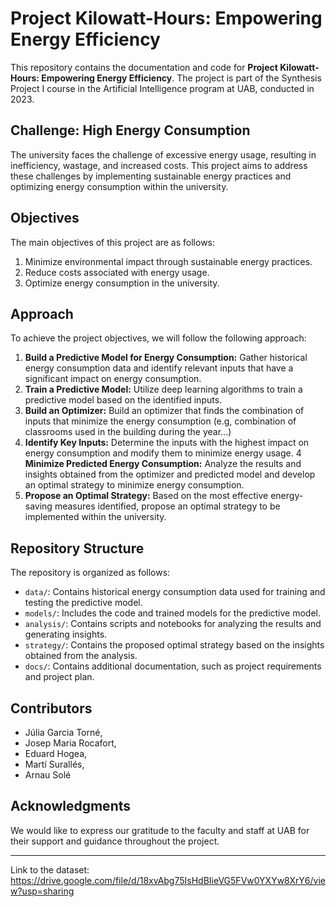 # Project Kilowatt-Hours: Empowering Energy Efficiency

This repository contains the documentation and code for **Project Kilowatt-Hours: Empowering Energy Efficiency**. The project is part of the Synthesis Project I course in the Artificial Intelligence program at UAB, conducted in 2023.

## Challenge: High Energy Consumption

The university faces the challenge of excessive energy usage, resulting in inefficiency, wastage, and increased costs. This project aims to address these challenges by implementing sustainable energy practices and optimizing energy consumption within the university.

## Objectives

The main objectives of this project are as follows:

1. Minimize environmental impact through sustainable energy practices.
2. Reduce costs associated with energy usage.
3. Optimize energy consumption in the university.

## Approach

To achieve the project objectives, we will follow the following approach:

1. **Build a Predictive Model for Energy Consumption:** Gather historical energy consumption data and identify relevant inputs that have a significant impact on energy consumption.
2. **Train a Predictive Model:** Utilize deep learning algorithms to train a predictive model based on the identified inputs.
3. **Build an Optimizer:** Build an optimizer that finds the combination of inputs that minimize the energy consumption (e.g, combination of classrooms used in the building during the year...)
4. **Identify Key Inputs:** Determine the inputs with the highest impact on energy consumption and modify them to minimize energy usage.
4  **Minimize Predicted Energy Consumption:** Analyze the results and insights obtained from the optimizer and predicted model and develop an optimal strategy to minimize energy consumption.
5. **Propose an Optimal Strategy:** Based on the most effective energy-saving measures identified, propose an optimal strategy to be implemented within the university.

## Repository Structure

The repository is organized as follows:

- `data/`: Contains historical energy consumption data used for training and testing the predictive model.
- `models/`: Includes the code and trained models for the predictive model.
- `analysis/`: Contains scripts and notebooks for analyzing the results and generating insights.
- `strategy/`: Contains the proposed optimal strategy based on the insights obtained from the analysis.
- `docs/`: Contains additional documentation, such as project requirements and project plan.

## Contributors

- Júlia Garcia Torné,
- Josep Maria Rocafort,
- Eduard Hogea,
- Martí Surallés,
- Arnau Solé

## Acknowledgments

We would like to express our gratitude to the faculty and staff at UAB for their support and guidance throughout the project.

---

Link to the dataset: https://drive.google.com/file/d/18xvAbg75IsHdBIieVG5FVw0YXYw8XrY6/view?usp=sharing
